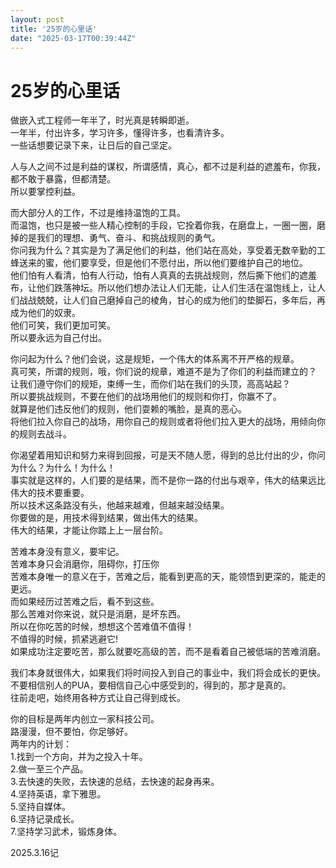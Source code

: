 ```yaml
---
layout: post
title: '25岁的心里话'
date: "2025-03-17T00:39:44Z"
---
```

25岁的心里话
=======

做嵌入式工程师一年半了，时光真是转瞬即逝。  
一年半，付出许多，学习许多，懂得许多，也看清许多。  
一些话想要记录下来，让日后的自己坚定。

人与人之间不过是利益的谋权，所谓感情，真心，都不过是利益的遮羞布，你我，都不敢于暴露，但都清楚。  
所以要掌控利益。

而大部分人的工作，不过是维持温饱的工具。  
而温饱，也只是被一些人精心控制的手段，它拴着你我，在磨盘上，一圈一圈，磨掉的是我们的理想、勇气、奋斗、和挑战规则的勇气。  
你问我为什么？其实是为了满足他们的利益，他们站在高处，享受着无数辛勤的工蜂送来的蜜，他们要享受，但是他们不愿付出，所以他们要维护自己的地位。  
他们怕有人看清，怕有人行动，怕有人真真的去挑战规则，然后撕下他们的遮羞布，让他们跌落神坛。所以他们想办法让人们无能，让人们生活在温饱线上，让人们战战兢兢，让人们自己磨掉自己的棱角，甘心的成为他们的垫脚石，多年后，再成为他们的奴隶。  
他们可笑，我们更加可笑。  
所以要永远为自己付出。

你问起为什么？他们会说，这是规矩，一个伟大的体系离不开严格的规章。  
真可笑，所谓的规则，哦，你们说的规章，难道不是为了你们的利益而建立的？  
让我们遵守你们的规矩，束缚一生，而你们站在我们的头顶，高高站起？  
所以要挑战规则，不要在他们的战场用他们的规则和你打，你赢不了。  
就算是他们违反他们的规则，他们耍赖的嘴脸，是真的恶心。  
将他们拉入你自己的战场，用你自己的规则或者将他们拉入更大的战场，用倾向你的规则去战斗。

你渴望着用知识和努力来得到回报，可是天不随人愿，得到的总比付出的少，你问为什么？为什么！为什么！  
事实就是这样的，人们要的是结果，而不是你一路的付出与艰辛，伟大的结果远比伟大的技术要重要。  
所以技术这条路没有头，他越来越难，但越来越没结果。  
你要做的是，用技术得到结果，做出伟大的结果。  
伟大的结果，才能让你踏上上一层台阶。

苦难本身没有意义，要牢记。  
苦难本身只会消磨你，阻碍你，打压你  
苦难本身唯一的意义在于，苦难之后，能看到更高的天，能领悟到更深的，能走的更远。  
而如果经历过苦难之后，看不到这些。  
那么苦难对你来说，就只是消磨，是坏东西。  
所以在你吃苦的时候，想想这个苦难值不值得！  
不值得的时候，抓紧逃避它!  
如果成功注定要吃苦，那么就要吃高级的苦，而不是看着自己被低端的苦难消磨。

我们本身就很伟大，如果我们将时间投入到自己的事业中，我们将会成长的更快。  
不要相信别人的PUA，要相信自己心中感受到的，得到的，那才是真的。  
往前走吧，始终用各种方式让自己得到成长。

你的目标是两年内创立一家科技公司。  
路漫漫，但不要怕，你足够好。  
两年内的计划：  
1.找到一个方向，并为之投入十年。  
2.做一至三个产品。  
3.去快速的失败，去快速的总结，去快速的起身再来。  
4.坚持英语，拿下雅思。  
5.坚持自媒体。  
6.坚持记录成长。  
7.坚持学习武术，锻炼身体。

2025.3.16记